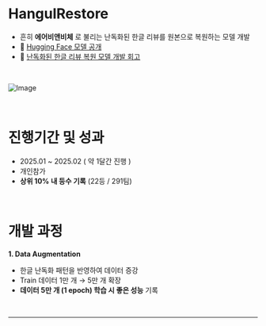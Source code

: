 # HangulRestore 

- 흔히 **에어비앤비체** 로 불리는 난독화된 한글 리뷰를 원본으로 복원하는 모델 개발 
- 🙌 [Hugging Face 모델 공개](https://huggingface.co/zzoming/Gemma-Ko-7B-SFT-AUG5)
- 🫠 [난독화된 한글 리뷰 복원 모델 개발 회고](https://until.blog/@zzoming/-dacon--%EB%82%9C%EB%8F%85%ED%99%94%EB%90%9C-%ED%95%9C%EA%B8%80-%EB%A6%AC%EB%B7%B0-%EB%B3%B5%EC%9B%90-ai-%EB%AA%A8%EB%8D%B8-%EA%B0%9C%EB%B0%9C%EA%B8%B0)
<br>

![Image](https://github.com/user-attachments/assets/5b54bbd9-a025-46ab-a4d1-4d0a3a3fa6e8)

<br>

# 진행기간 및 성과

- 2025.01 ~ 2025.02 ( 약 1달간 진행 )
- 개인참가
- **상위 10% 내 등수 기록** (22등 / 291팀)
<br>

# 개발 과정 

**1. Data Augmentation** 
- 한글 난독화 패턴을 반영하여 데이터 증강
- Train 데이터 1만 개 → 5만 개 확장
- **데이터 5만 개 (1 epoch) 학습 시 좋은 성능** 기록
<br>

---

